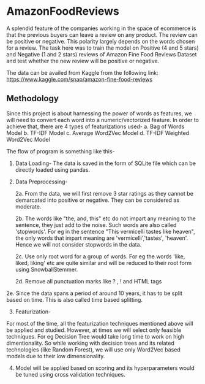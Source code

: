# AmazonFoodReviews
A splendid feature of the companies working in the space of ecommerce is that the previous buyers can leave a review on any product. The review can be positive or negative. This polarity largely depends on the words chosen for a review. The task here was to train the model on Positive (4 and 5 stars) and Negative (1 and 2 stars) reviews of Amazon Fine Food Reviews Dataset and test whether the new review will be positive or negative.

The data can be availed from Kaggle from the following link: https://www.kaggle.com/snap/amazon-fine-food-reviews

## Methodology
Since this project is about harnessing the power of words as features, we will need to convert each word into a numeric/vectorized feature.
In order to achieve that, there are 4 types of featurizations used-
a. Bag of Words Model
b. TF-IDF Model
c. Average Word2Vec Model
d. TF-IDF Weighted Word2Vec Model

The flow of program is something like this-

1. Data Loading-
  The data is saved in the form of SQLite file which can be directly loaded using pandas.

2. Data Preprocessing-

    2a. From the data, we will first remove 3 star ratings as they cannot be demarcated into positive or negative. They can be              considered as moderate.
  
    2b. The words like "the, and, this" etc do not impart any meaning to the sentence, they just add to the noise. Such words are also       called 'stopwords'. For eg in the sentence "This vermicelli tastes like heaven", the only words that impart meaning are                 'vermicelli','tastes', 'heaven'. Hence we will not consider stopwords in the data.
  
    2c. Use only root word for a group of words. For eg the words 'like, liked, liking' etc are quite similar and will be reduced to         their root form using SnowballStemmer. 
  
    2d. Remove all punctuation marks like ? , ! and HTML tags

  2e. Since the data spans a period of around 10 years, it has to be split based on time. This is also called time based splitting.

3. Featurization-

  For most of the time, all the featurization techniques mentioned above will be applied and studied. However, at times we will select     only feasible techniques. For eg Decision Tree would take long time to work on high dimentionality. So while working with decision       trees and its related technologies (like Random Forest), we will use only Word2Vec based models due to their low dimensionality.

4. Model will be applied based on scoring and its hyperparameters would be tuned using cross validation techniques. 
